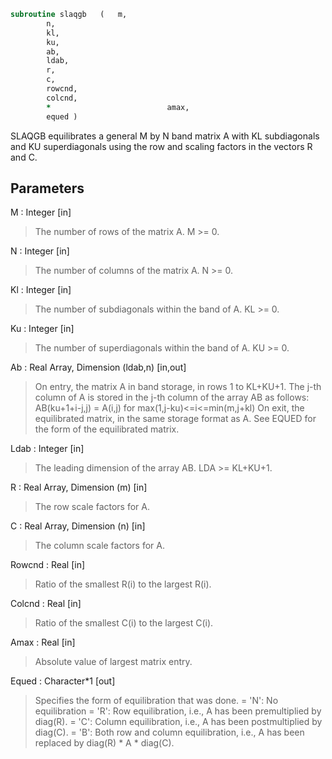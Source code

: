 ```fortran
subroutine slaqgb	(	m,
		n,
		kl,
		ku,
		ab,
		ldab,
		r,
		c,
		rowcnd,
		colcnd,
		*                          amax,
		equed )
```

 SLAQGB equilibrates a general M by N band matrix A with KL
 subdiagonals and KU superdiagonals using the row and scaling factors
 in the vectors R and C.

## Parameters
M : Integer [in]
> The number of rows of the matrix A.  M >= 0.

N : Integer [in]
> The number of columns of the matrix A.  N >= 0.

Kl : Integer [in]
> The number of subdiagonals within the band of A.  KL >= 0.

Ku : Integer [in]
> The number of superdiagonals within the band of A.  KU >= 0.

Ab : Real Array, Dimension (ldab,n) [in,out]
> On entry, the matrix A in band storage, in rows 1 to KL+KU+1.
> The j-th column of A is stored in the j-th column of the
> array AB as follows:
> AB(ku+1+i-j,j) = A(i,j) for max(1,j-ku)<=i<=min(m,j+kl)
> On exit, the equilibrated matrix, in the same storage format
> as A.  See EQUED for the form of the equilibrated matrix.

Ldab : Integer [in]
> The leading dimension of the array AB.  LDA >= KL+KU+1.

R : Real Array, Dimension (m) [in]
> The row scale factors for A.

C : Real Array, Dimension (n) [in]
> The column scale factors for A.

Rowcnd : Real [in]
> Ratio of the smallest R(i) to the largest R(i).

Colcnd : Real [in]
> Ratio of the smallest C(i) to the largest C(i).

Amax : Real [in]
> Absolute value of largest matrix entry.

Equed : Character*1 [out]
> Specifies the form of equilibration that was done.
> = 'N':  No equilibration
> = 'R':  Row equilibration, i.e., A has been premultiplied by
> diag(R).
> = 'C':  Column equilibration, i.e., A has been postmultiplied
> by diag(C).
> = 'B':  Both row and column equilibration, i.e., A has been
> replaced by diag(R) * A * diag(C).

